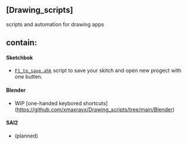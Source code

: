                              
## [Drawing_scripts]
scripts and automation for drawing apps

## contain: 

#### Sketchbok 
 * [`F1_to_save.ahk`](https://github.com/xmaxrayx/Drawing_scripts/tree/main/SketchbookPro) script to save your skitch and open new progect with one butten.


#### Blender 

* WIP [one-handed keybored shortcuts] (https://github.com/xmaxrayx/Drawing_scripts/tree/main/Blender)

#### SAI2 
- (planned)
